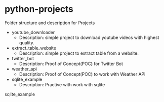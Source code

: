 # python-projects

Folder structure and description for Projects
- youtube_downloader
  - Description: simple project to download youtube videos with highest quality.
- extract_table_website
  - Description: simple project to extract table from a website.
- twitter_bot
  - Description: Proof of Concept(POC) for Twitter Bot
- weather_api
  - Description: Proof of Concept(POC) to work with Weather API
- sqlite_example
  - Description: Practive with work with sqlite

sqlite_example
